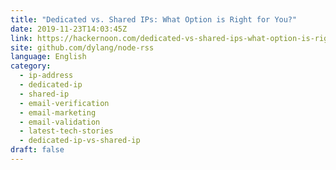 ```yaml
---
title: "Dedicated vs. Shared IPs: What Option is Right for You?"
date: 2019-11-23T14:03:45Z
link: https://hackernoon.com/dedicated-vs-shared-ips-what-option-is-right-for-you-exs3zsw?source=rss&utm_medium=RSS&utm_source=news.12bit.vn
site: github.com/dylang/node-rss
language: English
category:
  - ip-address
  - dedicated-ip
  - shared-ip
  - email-verification
  - email-marketing
  - email-validation
  - latest-tech-stories
  - dedicated-ip-vs-shared-ip
draft: false
---
```

